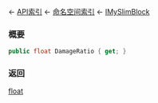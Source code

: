← [API索引](Api-Index) ← [命名空间索引](Namespace-Index) ← [IMySlimBlock](VRage.Game.ModAPI.Ingame.IMySlimBlock)

### 概要

```csharp
public float DamageRatio { get; }
```



### 返回

[float](https://docs.microsoft.com/en-us/dotnet/api/System.Single?view=netframework-4.6)

